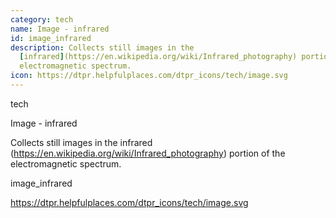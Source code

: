 ```yaml
---
category: tech
name: Image - infrared
id: image_infrared
description: Collects still images in the
  [infrared](https://en.wikipedia.org/wiki/Infrared_photography) portion of the
  electromagnetic spectrum.
icon: https://dtpr.helpfulplaces.com/dtpr_icons/tech/image.svg
---
```

tech

Image - infrared

Collects still images in the infrared (https://en.wikipedia.org/wiki/Infrared_photography) portion of the electromagnetic spectrum.

image_infrared

https://dtpr.helpfulplaces.com/dtpr_icons/tech/image.svg